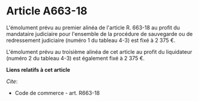 # Article A663-18

L'émolument prévu au premier alinéa de l'article R. 663-18 au profit du mandataire judiciaire pour l'ensemble de la procédure
de sauvegarde ou de redressement judiciaire (numéro 1 du tableau 4-3) est fixé à 2 375 €.

L'émolument prévu au troisième alinéa de cet article au profit du liquidateur (numéro 2 du tableau 4-3) est également fixé à
2 375 €.

**Liens relatifs à cet article**

_Cite_:

  - Code de commerce - art. R663-18
